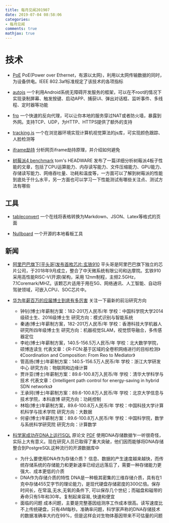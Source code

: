 ```yaml
---
title: 每月见闻201907
date: 2019-07-04 08:58:06
categories:
- 每月见闻
comments: true
mathjax: true
---
```


# 技术
* [PoE](https://baike.baidu.com/item/POE/65616?fr=aladdin)
PoE(Power over Ethernet，有源以太网)，利用以太网传输数据的同时，为设备供电。IEEE 802.3af标准规定了该技术的各项指标

* [autojs](https://hyb1996.github.io/AutoJs-Docs/#/)
一个利用Android系统无障碍开发服务的框架，可以在不root的情况下实现录制屏幕、触发按键、启动APP、捕获UI、弹出对话框、监听事件、多线程、定时器等功能

* [frp](https://github.com/fatedier/frp)
一个快速的反向代理，可以让你本地的服务穿过NAT或者防火墙，暴露到外网。支持TCP、UDP，为HTTP、HTTPS提供了额外的支持

* [tracking.js](https://trackingjs.com/)
一个在浏览器环境实现计算机视觉算法的js库，可实现颜色跟踪、人脸检测等

* [iframe劫持](https://javascript.info/clickjacking)
分析网页iframe劫持原理，并介绍如何避免

* [树莓派4 benchmark](https://www.tomshardware.com/reviews/raspberry-pi-4-b,6193.html)
tom's HEADWARE 发布了一篇详细分析树莓派4板子性能的文章，包括了CPU运算能力、内存读写能力、文件压缩能力、GPU能力、存储读写能力、网络吞吐量、功耗和温度等，一方面可以了解到树莓派的性能到底处于什么水平，另一方面也可以学习一下性能测试有哪些关注点、测试方法有哪些

## 工具
* [tableconvert](https://tableconvert.com/)
一个在线将表格转换为Markdown、JSON、Latex等格式的页面

* [Nullboard](https://github.com/apankrat/nullboard)
一个开源的本地看板工具

## 新闻
* [阿里巴巴旗下[平头哥]发布首枚芯片:玄铁910](https://baijiahao.baidu.com/s?id=1640010983448530393&wfr=spider&for=pc)
平头哥是阿里巴巴旗下独立的芯片公司，于2018年9月成立，整合了中天微系统有限公司和达摩院。玄铁910采用高性能RISC-V(开源)架构，采用 12nm制程，主频2.5GHz，7.1Coremark/MHZ。该颗芯片适用于用在5G、网络通讯、人工智能、自动将驾驶领域，可嵌入CPU、SOC芯片中。

* [华为年薪百万的应届博士到底有多厉害](https://www.zhihu.com/question/336447092)
关注一下最新的前沿研究方向
    * 钟钊(博士)年薪制方案：182-201万人民币/年
    学校：中国科学院大学2014级硕士生、2016级博士生
    研究方向：模式识别与智能系统
    * 秦通(博士)年薪制方案，182-201万人民币/年
    学校：香港科技大学机器人研究所四年级博士生
    研究方向：机器视觉SLAM，视觉惯导融合，多传感器定位
    * 李屹(博士)年薪制方案，140.5-156.5万人民币/年
    学校：北大数学学院，硕博连读生
    代表文章：《R-FCN:基于区域的全卷积网络进行的目标检测》《Coordination and Composition: From Reo to Mediator》
    * 管高扬(博士)年薪制方案：140.5-156.5万人民币/年
    学校：浙江大学研发中心
    研究方向：物联网和边缘计算
    * 贾许亚(博士)年薪制方案：89.6-100.8万入民币/年
    学校：清华大学科学与技术
    代表文章：《Intelligent path control for energy-saving in hybrid SDN networks》
    * 王承珂(博士)年薪制方案：89.6-100.8万人民币/年
    学校：北京大学信息与技术学院，本科直博
    研究方向：功耗控制
    * 林晗(博士)年薪制方案，89.6-100.8万人民币/年
    学校：中国科技大学计算机科学与技术学院
    研究方向：大数据
    * 何睿(博士)年薪制方案：89.6-100.8万人民币/年
    学校：中国科学院，数学与系统科学研究院
    研究方向：计算数学


* [科学家成功在DNA上运行SQL](https://www.zhihu.com/question/336650298) 原论文 [PDF](/download/每月见闻201907/data-publi-5783.pdf)
使用DNA存储数据乍一听很奇怪，实际上大有意义。现在研究人员已取得了重大突破，他们因而能够将DNA存储整合到PostgreSQL这种流行的开源数据库中
    * 为什么要使用DNA作为存储介质？
    信息、数据的产生速度越来越快，而传统存储系统的存储能力和更新速率已经远远落后了，需要一种存储能力更强大、成本更低的介质
    * DNA作为存储介质的特性
    DNA是一种极其密集的三维存储介质，具有在1克中存储455艾字节的理论能力，是现代硬盘存储密度的300亿倍。保存时间长，在常温,无水,无氧的条件下, 可以保存几个世纪；而磁盘和磁带的寿命只有5年和30年。复制起来容易, 快速和便宜
    * 面临的问题
    成本问题，主要是完整基因组测序工作成本很高。读写速度比不上传统硬盘，只有4M每秒。准确率问题，科学家声称的DNA存储技术的数据准确率大约在99%，但是这样会对生物体基因带来不可估量的问题

